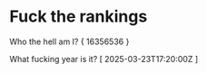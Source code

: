# Fuck the rankings

Who the hell am I?
{ 16356536 }

What fucking year is it?
[ 2025-03-23T17:20:00Z ]
